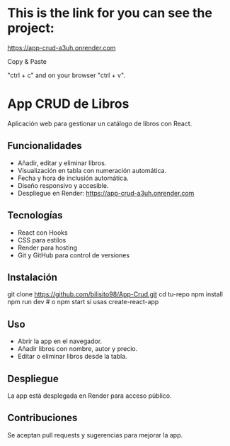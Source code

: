 # This is the link for you can see the project:

https://app-crud-a3uh.onrender.com

Copy & Paste

"ctrl + c" and on your browser "ctrl + v".

# App CRUD de Libros

Aplicación web para gestionar un catálogo de libros con React.

## Funcionalidades

- Añadir, editar y eliminar libros.
- Visualización en tabla con numeración automática.
- Fecha y hora de inclusión automática.
- Diseño responsivo y accesible.
- Despliegue en Render: https://app-crud-a3uh.onrender.com

## Tecnologías

- React con Hooks
- CSS para estilos
- Render para hosting
- Git y GitHub para control de versiones

## Instalación

git clone https://github.com/bilisito98/App-Crud.git
cd tu-repo
npm install
npm run dev # o npm start si usas create-react-app


## Uso

- Abrir la app en el navegador.
- Añadir libros con nombre, autor y precio.
- Editar o eliminar libros desde la tabla.

## Despliegue

La app está desplegada en Render para acceso público.

## Contribuciones

Se aceptan pull requests y sugerencias para mejorar la app.
